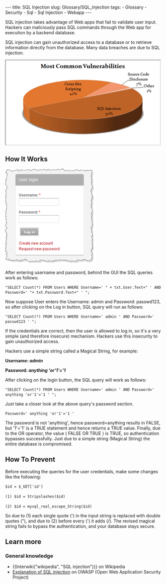 --- title: SQL Injection slug: Glossary/SQL_Injection tags: - Glossary - Security - Sql - Sql Injection - Webapp ---

SQL injection takes advantage of Web apps that fail to validate user input. Hackers can maliciously pass SQL commands through the Web app for execution by a backend database.

SQL injection can gain unauthorized access to a database or to retrieve information directly from the database. Many data breaches are due to SQL injection.

[![](sql_inj_xss.gif)](https://www.acunetix.com/wp-content/uploads/2010/09/sql_inj_xss.gif)

## How It Works

![](updates_loginscreen.png)

After entering username and password, behind the GUI the SQL queries work as follows:

    "SELECT Count(*) FROM Users WHERE Username=' " + txt.User.Text+" ' AND Password=' "+ txt.Password.Text+" ' ";

Now suppose User enters the Username: admin and Password: passwd123, so after clicking on the Log in button, SQL query will run as follows:

    "SELECT Count(*) FROM Users WHERE Username=' admin ' AND Password=' passwd123 ' ";

If the credentials are correct, then the user is allowed to log in, so it's a very simple (and therefore insecure) mechanism. Hackers use this insecurity to gain unauthorized access.

Hackers use a simple string called a Magical String, for example:

**Username: _admin_**

**Password: _anything 'or'1'='1_**

After clicking on the login button, the SQL query will work as follows:

    "SELECT Count(*) FROM Users WHERE Username=' admin ' AND Password=' anything 'or'1'='1 ' ";

Just take a closer look at the above query's password section.

    Password=' anything 'or'1'='1 '

The password is not 'anything', hence password=anything results in FALSE, but '1'='1' is a TRUE statement and hence returns a TRUE value. Finally, due to the OR operator, the value ( FALSE OR TRUE ) is TRUE, so authentication bypasses successfully. Just due to a simple string (Magical String) the entire database is compromised.

## How To Prevent

Before executing the queries for the user credentials, make some changes like the following:

    $id = $_GET['id']

    (1) $id = Stripslashes($id)

    (2) $id = mysql_real_escape_String($id)

So due to (1) each single quote (') in the input string is replaced with double quotes ("), and due to (2) before every (') it adds (/). The revised magical string fails to bypass the authentication, and your database stays secure.

## Learn more

### General knowledge

- {{Interwiki("wikipedia", "SQL injection")}} on Wikipedia
- [Explanation of SQL injection](https://www.owasp.org/index.php/SQL_Injection) on OWASP (Open Web Application Security Project)
